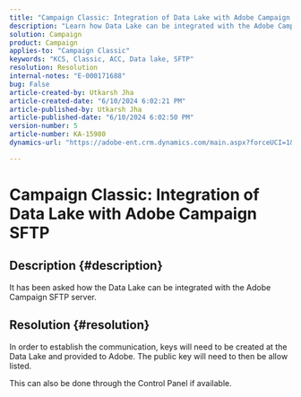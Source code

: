 ```yaml
---
title: "Campaign Classic: Integration of Data Lake with Adobe Campaign SFTP"
description: "Learn how Data Lake can be integrated with the Adobe Campaign SFTP server."
solution: Campaign
product: Campaign
applies-to: "Campaign Classic"
keywords: "KCS, Classic, ACC, Data lake, SFTP"
resolution: Resolution
internal-notes: "E-000171688"
bug: False
article-created-by: Utkarsh Jha
article-created-date: "6/10/2024 6:02:21 PM"
article-published-by: Utkarsh Jha
article-published-date: "6/10/2024 6:02:50 PM"
version-number: 5
article-number: KA-15980
dynamics-url: "https://adobe-ent.crm.dynamics.com/main.aspx?forceUCI=1&pagetype=entityrecord&etn=knowledgearticle&id=33d6db92-5327-ef11-840b-6045bd0298d4"

---
```

# Campaign Classic: Integration of Data Lake with Adobe Campaign SFTP

## Description {#description}


It has been asked how the Data Lake can be integrated with the Adobe Campaign SFTP server.


## Resolution {#resolution}


In order to establish the communication, keys will need to be created at the Data Lake and provided to Adobe. The public key will need to then be allow listed.



This can also be done through the Control Panel if available.


